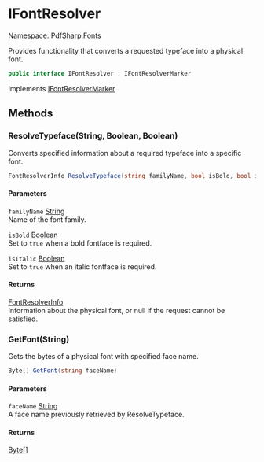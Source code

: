 # IFontResolver

Namespace: PdfSharp.Fonts

Provides functionality that converts a requested typeface into a physical font.

```csharp
public interface IFontResolver : IFontResolverMarker
```

Implements [IFontResolverMarker](./pdfsharp.fonts.ifontresolvermarker)

## Methods

### **ResolveTypeface(String, Boolean, Boolean)**

Converts specified information about a required typeface into a specific font.

```csharp
FontResolverInfo ResolveTypeface(string familyName, bool isBold, bool isItalic)
```

#### Parameters

`familyName` [String](https://docs.microsoft.com/en-us/dotnet/api/system.string)<br>
Name of the font family.

`isBold` [Boolean](https://docs.microsoft.com/en-us/dotnet/api/system.boolean)<br>
Set to `true` when a bold fontface is required.

`isItalic` [Boolean](https://docs.microsoft.com/en-us/dotnet/api/system.boolean)<br>
Set to `true` when an italic fontface is required.

#### Returns

[FontResolverInfo](./pdfsharp.fonts.fontresolverinfo)<br>
Information about the physical font, or null if the request cannot be satisfied.

### **GetFont(String)**

Gets the bytes of a physical font with specified face name.

```csharp
Byte[] GetFont(string faceName)
```

#### Parameters

`faceName` [String](https://docs.microsoft.com/en-us/dotnet/api/system.string)<br>
A face name previously retrieved by ResolveTypeface.

#### Returns

[Byte[]](https://docs.microsoft.com/en-us/dotnet/api/system.byte)<br>
